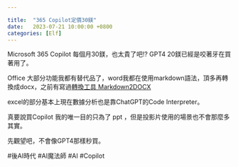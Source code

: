 ```yaml
---

title:  "365 Copilot定價30鎂"
date:   2023-07-21 10:00:00 +0800
categories: [Elf]
---
```


Microsoft 365 Copilot 每個月30鎂，也太貴了吧!? GPT4 20鎂已經是咬著牙在買著用了。

Office 大部分功能我都有替代品了，word我都在使用markdown語法，頂多再轉換成docx，之前有寫過[轉換工具 Markdown2DOCX](https://github.com/LatticeMage/Tools/tree/main/Converter/Markdown2DOCX)

excel的部分基本上現在數據分析也是靠ChatGPT的Code Interpreter。

真要說買Copilot 我的唯一目的只為了 ppt ，但是投影片使用的場景也不會那麼多其實。

先觀望吧，不會像GPT4那樣秒買。

#後AI時代 #AI魔法師 #AI #Copilot